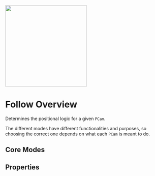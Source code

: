 <img src="/assets/icons/feature-follow.svg" height="256" width="256"/>

# Follow Overview

Determines the positional logic for a given `PCam`.

The different modes have different functionalities and purposes, so choosing the correct one depends on what each `PCam` is meant to do. 

## Core Modes

<div class="property-core-group">
<PropertyCore propertyName="Glued" propertyPageLink="./glued" propertyIcon="./../../assets/icons/follow-glued.svg">
<template v-slot:propertyDescription>

Sticks to its target.

</template>
</PropertyCore>
<PropertyCore propertyName="Simple" propertyPageLink="./simple" propertyIcon="./../../assets/icons/follow-simple.svg">
<template v-slot:propertyDescription>

Follows its target with an optional offset.

</template>
</PropertyCore>
<PropertyCore propertyName="Group" propertyPageLink="./group" propertyIcon="./../../assets/icons/follow-group.svg">
<template v-slot:propertyDescription>

Follows multiple targets with the option to dynamically reframe itself as targets move further apart.

</template>
</PropertyCore>
<PropertyCore propertyName="Path" propertyPageLink="./path" propertyIcon="./../../assets/icons/follow-path.svg">
<template v-slot:propertyDescription>

Follows a target while being positionally confined to a `Path` node.

</template>
</PropertyCore>
<PropertyCore propertyName="Framed" propertyPageLink="/follow-modes/framed" propertyIcon="./../../assets/icons/follow-framed.svg">
<template v-slot:propertyDescription>

Applies a dead zone to the frame and only follows its target when it tries to leave it.

</template>
</PropertyCore>
<PropertyCore propertyName="Third Person" propertyPageLink="/follow-modes/third-person" propertyIcon="./../../assets/icons/follow-third-person.svg">
<template v-slot:propertyDescription>

Applies a `SpringArm3D` node to its target and allows for rotating around it.

</template>
</PropertyCore>
</div>

## Properties
<!--@include: ./parts/follow-mode.md-->

<Property propertyName="follow_axis_lock" propertyType="int" propertyDefault="0">
<template v-slot:propertyDescription>

Prevents camera movement in one or multiple world axes.

#### 2D
| FollowLockAxis | Value |
|----------------|-------|
| NONE           | 0     |
| X              | 1     |
| Y              | 2     |
| XY             | 3     |

#### 3D
| FollowLockAxis | Value |
|----------------|-------|
| NONE           | 0     |
| X              | 1     |
| Y              | 2     |
| Z              | 3     |
| XY             | 4     |
| XZ             | 5     |
| YZ             | 6     |
| XYZ            | 7     |

</template>

<template v-slot:setMethod>

`void` set_follow_lock_axis(`int` value)

</template>
<template v-slot:setExample>

::: details Example
```gdscript
pcam.set_follow_axis_lock(2)
```
:::

</template>

<template v-slot:getMethod>

`int` get_follow_lock_axis()

</template>
<template v-slot:getExample>

::: details Example
```gdscript
pcam.get_follow_axis_lock()
```
:::

</template>
</Property>
